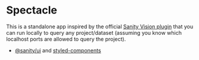 # Spectacle

This is a standalone app inspired by the official [Sanity Vision plugin](https://www.sanity.io/plugins/vision) that you can run locally to query any project/dataset (assuming you know which localhost ports are allowed to query the project).

- [@sanity/ui](https://github.com/sanity-io/ui) and [styled-components](https://github.com/styled-components/styled-components)

